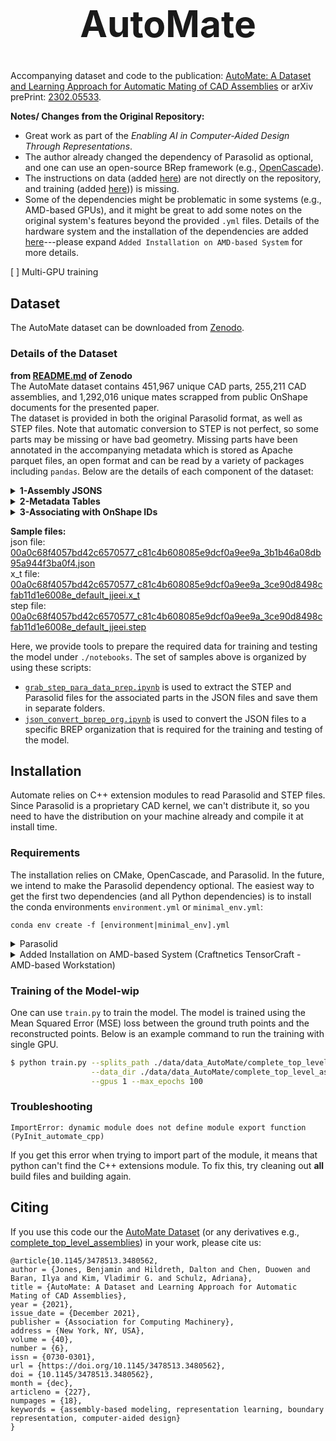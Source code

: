 <div align="center" style="font-size: 22pt;"> 
<h1 style="text-align: center;">AutoMate</h1>
</div>

Accompanying dataset and code to the publication: [AutoMate: A Dataset and Learning Approach for Automatic Mating of CAD Assemblies](https://dl.acm.org/doi/10.1145/3478513.3480562) or arXiv prePrint: [2302.05533](https://arxiv.org/abs/2105.12238).

__Notes/ Changes from the Original Repository:__
- Great work as part of the _Enabling AI in Computer-Aided Design Through Representations_.
- The author already changed the dependency of Parasolid as optional, and one can use an open-source BRep framework (e.g., [OpenCascade](https://github.com/Open-Cascade-SAS/OCCT)).
- The instructions on data (added [here](#details-of-the-dataset)) are not directly on the repository, and training (added [here](#training-of-the-model-wip))) is missing. 
- Some of the dependencies might be problematic in some systems (e.g., AMD-based GPUs), and it might be great to add some notes on the original system's features beyond the provided `.yml` files. Details of the hardware system and the installation of the dependencies are added [here](#requirements)---please expand `Added Installation on AMD-based System` for more details.

[ ] Multi-GPU training

## Dataset
The AutoMate dataset can be downloaded from [Zenodo](https://zenodo.org/record/7776208#.ZDcYinbMIQ8).

### Details of the Dataset
__from [README.md](https://zenodo.org/records/7776208/files/README.md?download=1) of Zenodo__  
The AutoMate dataset contains 451,967 unique CAD parts, 255,211 CAD assemblies, and 1,292,016 unique mates scrapped from public OnShape documents for the presented paper.  
The dataset is provided in both the original Parasolid format, as well as STEP files. Note that automatic conversion to STEP is not perfect, so some parts may be missing or have bad geometry. Missing parts have been annotated in the accompanying metadata which is stored as Apache parquet files, an open format and can be read by a variety of packages including `pandas`. Below are the details of each component of the dataset:  
<details>
    <summary><strong>1-Assembly JSONS</strong></summary>
    Assembly information is stored as JSON files with the following schema:
    <pre>
    {
        'assemblyId': str, // name of assembly in assemblies.zip; read as 'assemblies/{assemblyId}.json'
        'has_all_parasolid': bool, // if all parts in the assembly are in parasolid.zip
        'has_all_step':bool, // if all parts in the assembly are in step.zip
        parts:[
            {
                'id': string, // name of part in corresponding zip file; read as either 'step/{id}.step' or 'parasolid/{id}.x_t'
                'has_parasolid': bool, // if the part is present is parasolid.zip
                'has_step': bool, // if the part is present is step.zip 
            }, ...
        ],
        'occurrences': [
            {
                'part': int, // index into parts list
                'id': string, // unique id within assembly
                'transform': list[float], // flattened (row major) 4x4 homogenous transform matrix of part within assembly
                'fixed': bool, // if occurrence is constrained to be unmoving within assembly
                'hidden': bool, // if occurrence was hidden (invisible) in assembly
                'has_parasolid': bool, // if referenced part is in parasolid.zip
                'has_step': bool // if referenced part is in step.zip
            }, ...
        ],
        'mates': [
            {
                'name': str, // name of mate -- may not be unique
                'id': str, // unique id of mate within assembly
                'mateType': str, // type of constraint mate represents, see paper for descriptions
                'occurrences': list[int], // indices into occurrence list of constrained occurrences
                'mcfs': list[list[float]], // 2, 4x4 homogeneous frame matrices for mate connecting frames (see paper for description)
                'has_parasolid': bool, // if both referenced parts are in parasolid.zip
                'has_step': bool // if both referenced parts are in step.zip
            }, ...
        ],
        'mateRelations': [
            {
                'name': str, // name of mate relation -- may not be unique
                'relationType': str, // type of mate relation
                'reverseDirection': bool, // if relation is reversed from default direction
                'relationRatio': float, // (optional) relation parameter
                'relationLength': float, // (optional) relation parameter
                'mates': list[int] // indices into mate list of constrained mates
            }, ...
        ],
        'mateGroups': [
            {
                'name': str, // name of group -- may not be unique
                'id': str, // unique id of group in assembly
                'occurrences': list[int], // list of indices into occurrence list of grouped occurrences
                'has_parasolid': bool, // if all referenced parts are in parasolid.zip
                'has_step': bool // if all referenced parts are in in step.zip
            }, ...
        ],
        'subAssemblies': [
            {
                'id': str, // unique of subassembly relative to assembly
                'assemblyId': str // 
            }, ...
        ]

    }
    </pre>
</details>

<details>
<summary><strong>2-Metadata Tables</strong></summary>
Three parquet files contain metadata about parts, assemblies, and mates. All distances (and derived units) are
measured in meters. Masses are derived from assuming a unitless density of 1.  

`assemblies.parquet` has the following columns:
 - `assemblyId`: unique assembly id, used to find file in zip 'assemblies/{assemblyId}.zip' and in subAssembly lists
 - `n_subassemblies`: number of unique subassemblies (excluding the root) flattened into this assembly. Does not count multiple instances of the same subassembly.
 - `n_parts`: Number of unique parts in the assembly
 - `n_parasolid`: Number of parts for which we have parasolid geometry
 - `n_parasolid_errors`: Number of parts for which parasolid geometry has some error (see `parts.parquet` for error details)
 - `n_step`: Number of parts for which we have step geometry
 - `n_occurrences`: Number of part occurrences in the assembly
 - `n_mates`: Number of mates in the assembly
 - `n_ps_mates`: Number of mates in the assembly for which we have parasolid geometry for both parts
 - `n_step_mates`: Number of mates in the assembly for which we have step geometry for both parts
 - `n_groups`: Number of mate groups in the assembly
 - `n_relations`: Number of mate relations in the assembly
 - `is_subassembly`: If this assembly is included in any other assembly of the dataset as a subassembly.

`mates.parquet` has the following columns:
- `mateType`: Type of constaint the mate forms 
- `mcfs`: List of flattened 4x4 mating coordinate frame matrices for mate (see paper for details)
- `has_step`: If we have step geometry for both parts in the mate
- `parts`: List of part_ids for the two parts of the mate
- `ps_has_errors`: If either of the parasolid forms of the parts has an error (see `parts.parquet` for error details)

`parts.parquet` has the following columns. Note that summary and error data is computed for the parasolid files and may not be exactly the same for step versions if they exist:
 - `part_id`: unique id of part -- used to locate part in zip files
 - `readable`: if the parasolid file was readable
 - `n_parts`: number of parts in the parasolid file. Should always be 1
 - `n_bodies`: number of topological bodies in the parasolid file, should always be 1
 - `has_corrupt_state`: if the parasolid geometry has any corrupt state
 - `has_invalid_state`: if the parasolid geometry has any invalid state
 - `has_missing_geometry`: if any topological entities in the parasolid file has no associated geometry
 - `error_checking_topology`: if an error occurred reading any of the topological entities
 - `error_finding_bounding_box`: if an error occurred asking parasolid for the part's bounding box
 - `error_finding_na_box`: if an error occrured asking parasolid for the part's non-axis-aligned bounding box
 - `error_computing_mass_properties`: if an error occurred asking parasolid for the part's mass properties
 - `n_faults`: number of faults found by the parasolid kernel when processing the part
 - `n_faces_no_geo`: number of topological faces with missing geometry
 - `n_edges_no_geo`: number of topological edges with missing geometry
 - `n_verts_no_geo`: number of topological vertices with missing geometry
 - `n_topols`: number of topological entities
 - `n_relations`: number of relationships between topological entities
 - `n_regions`: number of topological regions
 - `n_shells`: number of topological shells
 - `n_faces`: number of topological faces
 - `n_edges`: number of topological edges
 - `n_loops`: number of topological loops
 - `n_vertices`: number of topological vertices
 - `n_plane`: number of face topologies with planar geometry
 - `n_cyl`: number of face topologies with cylindrical geometry
 - `n_cone`: number of face topologies with conical geometry
 - `n_sphere`: number of face topologies with spherical geometry
 - `n_torus`: number of face topologies with toroidal geometry
 - `n_bsurf`: number of face topologies with b-spline surface geometry
 - `n_offset`: number of face topologies with offset surface geometry
 - `n_fsurf`: number of face topologies with foreign (imported) surface geometry
 - `n_swept`: number of face topologies with swept surface geometry
 - `n_spun`: number of face topologies with spun surface geometry
 - `n_blendsf`: number of face topologies with blend-surface geometry
 - `n_line`: number of edge topologies with line geometry
 - `n_circle`: number of edge topologies with circular geometry
 - `n_ellipse`: number of edge topologies with elliptical geometry
 - `n_bcurve`: number of edge topologies with b-spline geometry
 - `n_icurve`: number of edge topologies with intersection curve geometry
 - `n_fcurve`: number of edge topologies with foriegn (imported) geometry
 - `n_spcurve`: number of edge topologies with surface parameterized geometry
 - `n_trcurve`: number of edge topologies with trimmed curve geometry
 - `n_cpcurve`: number of edge topologies with cpcurve geometry
 - `bb_0`: axis-aligned bounding box min corner x
 - `bb_1`: axis-aligned bounding box min corner y
 - `bb_2`: axis-aligned bounding box min corner z
 - `bb_3`: axis-aligned bounding box max corner x
 - `bb_4`: axis-aligned bounding box max corner y
 - `bb_5`: axis-aligned bounding box max corner z
 - `nabb_axis_0`: non-axis-aligned bounding box coordinate system z-axis x-coordinate
 - `nabb_axis_1`: non-axis-aligned bounding box coordinate system z-axis y-coordinate
 - `nabb_axis_2`: non-axis-aligned bounding box coordinate system z-axis z-coordinate
 - `nabb_loc_0`: non-axis-aligned bounding box coordinate system center x-coordinate
 - `nabb_loc_1`: non-axis-aligned bounding box coordinate system center y-coordinate
 - `nabb_loc_2`: non-axis-aligned bounding box coordinate system center z-coordinate
 - `nabb_ref_0`: non-axis-aligned bounding box coordinate system x-axis x-coordinate
 - `nabb_ref_1`: non-axis-aligned bounding box coordinate system x-axis y-coordinate
 - `nabb_ref_2`: non-axis-aligned bounding box coordinate system x-axis z-coordinate
 - `nabb_box_0`: non-axis-aligned bounding box min corner x
 - `nabb_box_1`: non-axis-aligned bounding box min corner y
 - `nabb_box_2`: non-axis-aligned bounding box min corner z
 - `nabb_box_3`: non-axis-aligned bounding box max corner x
 - `nabb_box_4`: non-axis-aligned bounding box max corner y
 - `nabb_box_5`: non-axis-aligned bounding box max corner z
 - `mp_amount`: total volume
 - `mp_mass`: total mass
 - `c_of_g_0`: center of gravity x-coordinate
 - `c_of_g_1`: center of gravity y-coordinate
 - `c_of_g_2`: center of gravity z-coordinate
 - `m_of_i_0`: moment of inertia tensor components relative to center of mass (row-major)
 - `m_of_i_1`: moment of inertia tensor components relative to center of mass (row-major)
 - `m_of_i_2`: moment of inertia tensor components relative to center of mass (row-major)
 - `m_of_i_3`: moment of inertia tensor components relative to center of mass (row-major)
 - `m_of_i_4`: moment of inertia tensor components relative to center of mass (row-major)
 - `m_of_i_5`: moment of inertia tensor components relative to center of mass (row-major)
 - `m_of_i_6`: moment of inertia tensor components relative to center of mass (row-major)
 - `m_of_i_7`: moment of inertia tensor components relative to center of mass (row-major)
 - `m_of_i_8`: moment of inertia tensor components relative to center of mass (row-major)
 - `mp_periphery`: total surface area
 - `has_step`: if we have an associated step version
 - `uniqueid`: unique id used for deduplication (file should already be deduplicated)
 - `has_step_rep`: unused (leftover from deduplication)
 - `rep_part_id`: usused (leftover from deduplication)
 - `is_rep`: unused (leftover from deduplication)
 - `has_error`: if any of the error columns are true or non-zero.
</details>

<details>
<summary><strong>3-Associating with OnShape IDs</strong></summary>
All unique identifies are derived from their unique identifiers within Onshape. However, since Onshape query strings are case-sensitive, contain non-path-friendly characters, and are too long for some file systems, we have canonicalized and shortened them. In general, the association is given by

 <pre>
 {documentId}_{documentMicroversion}_{elementId}_{encoded_configuration}_{[encoded_part_id if relevant]}
 </pre>

 associated files are named with this ID plus the relevant file extension (.json, .x_t, or .step).

documentId, documentMicroversion, and elementId are unchanged from their OnShape form except for being lowercase only. The encoded configuration is the first eight characters of the base32 encoded sha256 hash of the full configuration query string from Onshape. Because this is a destructive transform, the .json file `config_encodings.json` is provided to map back to the original, unencoded query strings. Part id is also encoded as a base32 encoding of the original Onshape part_id, but this transform is reversible. The file `file_encodings.py` contains helper functions for converting back-and-forth between Onshape identifiers and the identifiers used in the AutoMate dataset.
</details>

__Sample files:__  
json file: [00a0c68f4057bd42c6570577_c81c4b608085e9dcf0a9ee9a_3b1b46a08db95a944f3ba0f4.json](data/data_AutoMate/complete_top_level_assys_json/00a0c68f4057bd42c6570577_c81c4b608085e9dcf0a9ee9a_3b1b46a08db95a944f3ba0f4.json)  
x_t file: [00a0c68f4057bd42c6570577_c81c4b608085e9dcf0a9ee9a_3ce90d8498cfab11d1e6008e_default_jjeei.x_t](data/data_AutoMate/complete_top_level_assys_parasolid/00a0c68f4057bd42c6570577_c81c4b608085e9dcf0a9ee9a_3ce90d8498cfab11d1e6008e_default_jjeei.x_t)  
step file: [00a0c68f4057bd42c6570577_c81c4b608085e9dcf0a9ee9a_3ce90d8498cfab11d1e6008e_default_jjeei.step](data/data_AutoMate/complete_top_level_assys_step/00a0c68f4057bd42c6570577_c81c4b608085e9dcf0a9ee9a_3ce90d8498cfab11d1e6008e_default_jjeei.step)  

Here, we provide tools to prepare the required data for training and testing the model under `./notebooks`. The set of samples above is organized by using these scripts:
- [`grab_step_para_data_prep.ipynb`](./notebooks/grab_step_para_data_prep.ipynb) is used to extract the STEP and Parasolid files for the associated parts in the JSON files and save them in separate folders.
- [`json_convert_bprep_org.ipynb`](./notebooks/json_convert_bprep_org.ipynb) is used to convert the JSON files to a specific BREP organization that is required for the training and testing of the model.

## Installation
Automate relies on C++ extension modules to read Parasolid and STEP files. Since Parasolid is a proprietary CAD kernel, we can't distribute it, so you need to have the distribution on your machine already and compile it at install time.

### Requirements
The installation relies on CMake, OpenCascade, and Parasolid. In the future, we intend to make the Parasolid dependency optional. The easiest way to get the first two dependencies (and all Python dependencies) is to install the conda environments `environment.yml` or `minimal_env.yml`:

`conda env create -f [environment|minimal_env].yml`

<details>
<summary>Parasolid</summary>

The Parasolid requirement relies on setting the environmental variable `$PARASOLID_BASE` on your system, pointing to the Parasolid install directory for your operating system. For example

``export PARASOLID_BASE=${PATH_TO_PARASOLID_INSTALL}/intel_linux/base``

Replace ``intel_linux`` with the directory appropriate to your OS. The base directory should contain files like `pskernel_archive.lib` and `parasolid_kernel.h`.

Once these requirements are met, you can install via pip:

`pip install git+https://github.com/degravity/automate.git@v1.0.4`
</details>

<details>
<summary>Added Installation on AMD-based System (Craftnetics TensorCraft - AMD-based Workstation)</summary>

1- Compatible docker container from DockerHub is [rocm/pytorch:rocm5.2.3_ubuntu20.04_py3.7_pytorch_1.10.0](https://hub.docker.com/layers/rocm/pytorch/rocm5.2.3_ubuntu20.04_py3.7_pytorch_1.10.0/images/sha256-34313368f1563d92e5fd49837a705df5ad85d6d6ee466330d3bb17b6b78ac100?context=explore) that one can pull via:
```bash
$ docker pull rocm/pytorch:rocm5.2.3_ubuntu20.04_py3.7_pytorch_1.10.0
```
2- Run the container via (the container name will be `automate`):
```bash
$ sudo docker run -it --name automate --cap-add=SYS_PTRACE \
                  --security-opt seccomp=unconfined \
                  --device=/dev/kfd --device=/dev/dri \
                  --group-add $(getent group video | cut -d':' -f 3) \
                  --ipc=host --network=host --dns 8.8.8.8 \
                  -v /path/to/volume:/path/to/volume \
                  -p 0.0.0.0:6005:6005 -e DISPLAY=$DISPLAY \
                  -v /tmp/.X11-unix:/tmp/.X11-unix:ro \
                  rocm/pytorch:rocm5.2.3_ubuntu20.04_py3.7_pytorch_1.10.0
```
3- The docker container above comes with required PyTorch installation (1.10.0) that is compatible with ROCm stack (Please check via `python -c "import torch; print(torch.__version__); print(torch.cuda.is_available())"`).  
Below are the steps to install the remaining dependencies:
```bash
$ source activate base                  # To activate the base environment of the container,
$ conda install mamba -c conda-forge --strict-channel-priority --override-channels -y # To install and use mamba as the package manager
$ pip install pytorch-lightning==1.7.3  # To install pytorch-lightning
$ conda install matplotlib -y
$ conda install -c conda-forge dotmap -y
$ conda install -c conda-forge eigen -y
$ conda install cmake -y
$ conda install -c conda-forge pybind11 -y
$ conda install seaborn -y
$ conda install -c conda-forge occt=7.6 --strict-channel-priority --override-channels -y # occt 7.6 or 7.7 should work 
```
__Notes:__  
[1] In addition to the dependencies above, we need to install `xxhash` and `setuptools` via pip as:
```bash
$ pip install xxhash setuptools==59.5.0 # setuptools is solving "AttributeError: module 'distutils' has no attribute 'version' issue"
```
[2] All of these can be moved to an environment file. However, we would like to explicitly present the dependencies and installation steps to avoid potential issues.  

4-`torch_geometric` is a bit complicated to install on AMD-based systems. There are some attempts to share [some binaries](https://github.com/Looong01/pyg-rocm-build/) to install and also as suggested in the documentation of the [Pytorch Geometric](https://pytorch-geometric.readthedocs.io/en/latest/notes/installation.html#:~:text=number%20here.-,ROCm,-%3A%20The%20external). However, it might be still complicated to install due to the differences between the compiled system that is released on the repository and the users' systems (e.g., see [here](https://github.com/Looong01/pyg-rocm-build/issues/3)). Regardless, one can compile and install the individual dependencies via (assuming we are inside different folder ---i.e, ./pyg--- then the cloned repository):  

torch-scatter:
```bash
$ git clone https://github.com/rusty1s/pytorch_scatter.git
$ cd pytorch_scatter
$ git checkout 2.0.9
$ pip . install -vvv |& tee build_scatter.log # After |& is to log the installation process
```

torch-sparse:
```bash
$ git clone https://github.com/rusty1s/pytorch_sparse.git
$ cd pytorch_sparse
$ git checkout 0.6.13
$ pip . install -vvv |& tee build_sparse.log # After |& is to log the installation process
```

torch-spline-conv:
```bash
$ git clone https://github.com/rusty1s/pytorch_spline_conv
$ cd pytorch_spline_conv
$ git checkout 2.0.3
$ pip . install -vvv |& tee build_spline_conv.log # After |& is to log the installation process
```

torch-cluster (optional):  
```bash
$ git clone https://github.com/rusty1s/pytorch_cluster.git
$ cd pytorch_cluster
$ git checkout 1.2.1
$ pip . install -vvv |& tee build_cluster.log # After |& is to log the installation process
```
__Note:__ For C++ implementation of torch-cluster, please check this [link](https://github.com/rusty1s/pytorch_cluster#c-api).  

torch-geometric:  
```bash
$ git clone https://github.com/pyg-team/pytorch_geometric.git
$ cd pytorch_geometric
$ git checkout 2.0.3
$ pip . install -vvv |& tee build_geometric.log
```

__Notes:__  
[1] `mamba` package manager might work relatively faster than `conda`. After the `conda update conda` above, one can install `mamba`.  
[2] In some cases, even the installation of the mamba would be problematic. Therefore, one can use a logic similar to:
`conda install mamba -c conda-forge --strict-channel-priority --override-channels -y` to limit the number of channels to only `conda-forge`.  
[3] It is important to pay attention to the version of the PyTorch and its compatibility to the specific PyTorch Geometric stack---and its dependencies as provided on step 4 above.  
[4] We can also create Python binaries (e.g., `.whl` files) for each of the torch-geometric and other libraries above. This will avoid the recompilation in the future. We can `python setup.py bdist_wheel`. This command needs to be run in the main folder of the target library (e.g., ./pyg/pytorch_geometric/) where `setup.py` is located. For example, the compiled binary of `torch_geometric` will be in `./pytorch_geometric/dist/`.
</details>

### Training of the Model-wip
One can use `train.py` to train the model. The model is trained using the Mean Squared Error (MSE) loss between the ground truth points and the reconstructed points. Below is an example command to run the training with single GPU.
```bash
$ python train.py --splits_path ./data/data_AutoMate/complete_top_level_assys_json \
                  --data_dir ./data/data_AutoMate/complete_top_level_assys_step \
                  --gpus 1 --max_epochs 100
```

### Troubleshooting
```
ImportError: dynamic module does not define module export function (PyInit_automate_cpp)
```

If you get this error when trying to import part of the module, it means that python can't find the C++ extensions module. To fix this, try cleaning out **all** build files and building again.

## Citing
If you use this code our the [AutoMate Dataset](https://zenodo.org/record/7776208#.ZDcYinbMIQ8) (or any derivatives e.g., [complete_top_level_assemblies](https://drive.google.com/file/d/100wKGZjeAt0fw0hVG_D0vLpDho0_zprd/view)) in your work, please cite us:

```
@article{10.1145/3478513.3480562,
author = {Jones, Benjamin and Hildreth, Dalton and Chen, Duowen and Baran, Ilya and Kim, Vladimir G. and Schulz, Adriana},
title = {AutoMate: A Dataset and Learning Approach for Automatic Mating of CAD Assemblies},
year = {2021},
issue_date = {December 2021},
publisher = {Association for Computing Machinery},
address = {New York, NY, USA},
volume = {40},
number = {6},
issn = {0730-0301},
url = {https://doi.org/10.1145/3478513.3480562},
doi = {10.1145/3478513.3480562},
month = {dec},
articleno = {227},
numpages = {18},
keywords = {assembly-based modeling, representation learning, boundary representation, computer-aided design}
}
```
